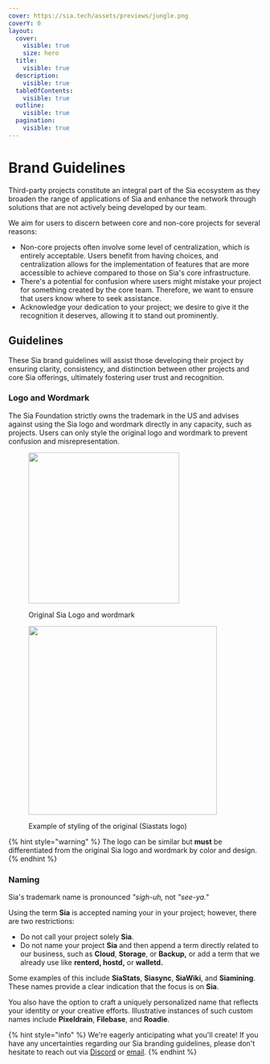```yaml
---
cover: https://sia.tech/assets/previews/jungle.png
coverY: 0
layout:
  cover:
    visible: true
    size: hero
  title:
    visible: true
  description:
    visible: true
  tableOfContents:
    visible: true
  outline:
    visible: true
  pagination:
    visible: true
---
```


# Brand Guidelines

Third-party projects constitute an integral part of the Sia ecosystem as they broaden the range of applications of Sia and enhance the network through solutions that are not actively being developed by our team.

We aim for users to discern between core and non-core projects for several reasons:

* Non-core projects often involve some level of centralization, which is entirely acceptable. Users benefit from having choices, and centralization allows for the implementation of features that are more accessible to achieve compared to those on Sia's core infrastructure.
* There's a potential for confusion where users might mistake your project for something created by the core team. Therefore, we want to ensure that users know where to seek assistance.
* Acknowledge your dedication to your project; we desire to give it the recognition it deserves, allowing it to stand out prominently.

## Guidelines

These Sia brand guidelines will assist those developing their project by ensuring clarity, consistency, and distinction between other projects and core Sia offerings, ultimately fostering user trust and recognition.

### Logo and Wordmark

The Sia Foundation strictly owns the trademark in the US and advises against using the Sia logo and wordmark directly in any capacity, such as projects. Users can only style the original logo and wordmark to prevent confusion and misrepresentation.

<div data-full-width="false">

<figure><img src="../.gitbook/assets/sia_original.png" alt="" width="300"><figcaption><p>Original Sia Logo and wordmark</p></figcaption></figure>

 

<figure><img src="../.gitbook/assets/siastats.png" alt="" width="375"><figcaption><p>Example of styling of the original (Siastats logo)</p></figcaption></figure>

</div>

{% hint style="warning" %}
The logo can be similar but **must** be differentiated from the original Sia logo and wordmark by color and design.
{% endhint %}

### Naming

Sia's trademark name is pronounced _"sigh-uh,_ not _"see-ya."_

Using the term **Sia** is accepted naming your in your project; however, there are two restrictions:

* Do not call your project solely **Sia**.
* Do not name your project **Sia** and then append a term directly related to our business, such as **Cloud**, **Storage**, or **Backup,** or add a term that we already use like **renterd, hostd,** or **walletd.**

Some examples of this include **SiaStats**, **Siasync**, **SiaWiki**, and **Siamining**. These names provide a clear indication that the focus is on **Sia**.

You also have the option to craft a uniquely personalized name that reflects your identity or your creative efforts. Illustrative instances of such custom names include **Pixeldrain**, **Filebase**, and **Roadie**.

{% hint style="info" %}
We're eagerly anticipating what you'll create! If you have any uncertainties regarding our Sia branding guidelines, please don't hesitate to reach out via [Discord](https://sia.tech/discord) or [email](mailto:hello@sia.tech).
{% endhint %}
